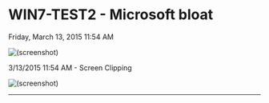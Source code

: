﻿# WIN7-TEST2 - Microsoft bloat

Friday, March 13, 2015
11:54 AM

![(screenshot)](https://assets.technologytoolbox.com/screenshots/CB/0A2B575CE386AC59250FE84E5FB5491DF6DB93CB.png)

3/13/2015 11:54 AM - Screen Clipping

![(screenshot)](https://assets.technologytoolbox.com/screenshots/C9/93A1FAE01BDEB028051E561814B0B2956DDB8BC9.png)

---

